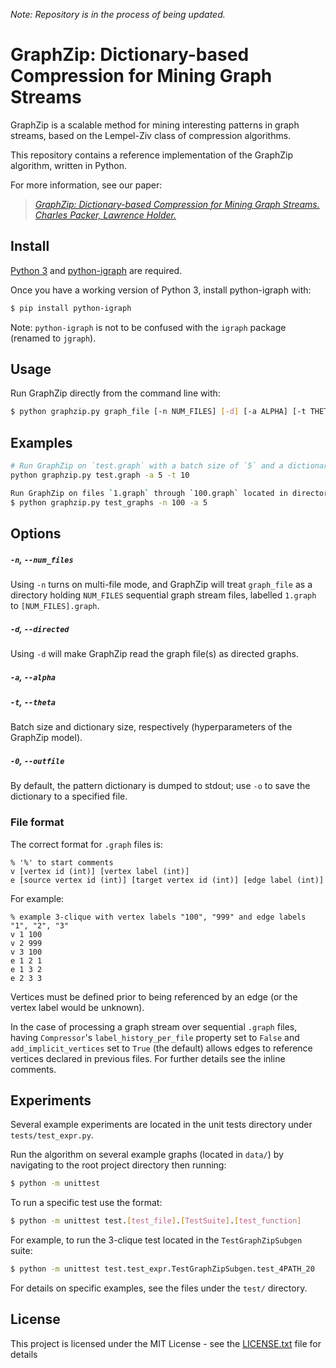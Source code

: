 *Note: Repository is in the process of being updated.*

# GraphZip: Dictionary-based Compression for Mining Graph Streams

GraphZip is a scalable method for mining interesting patterns in graph streams, based on the Lempel-Ziv class of compression algorithms.

This repository contains a reference implementation of the GraphZip algorithm, written in Python.

For more information, see our paper:
> [*GraphZip: Dictionary-based Compression for Mining Graph Streams. Charles Packer, Lawrence Holder.*](http://cseweb.ucsd.edu/~cpacker/pdfs/graphzip.pdf)

## Install

[Python 3](https://www.python.org/downloads/) and [python-igraph](http://igraph.org/python/) are required.

Once you have a working version of Python 3, install python-igraph with:

```sh
$ pip install python-igraph
```

Note: `python-igraph` is not to be confused with the `igraph` package (renamed to `jgraph`).


## Usage

Run GraphZip directly from the command line with:

```sh
$ python graphzip.py graph_file [-n NUM_FILES] [-d] [-a ALPHA] [-t THETA] [-o OUTFILE]
```


## Examples

```sh
# Run GraphZip on `test.graph` with a batch size of `5` and a dictionary size of `10`:
python graphzip.py test.graph -a 5 -t 10

Run GraphZip on files `1.graph` through `100.graph` located in directory `test_graphs/`, using a batch size of 5 and the default dictionary size:
$ python graphzip.py test_graphs -n 100 -a 5
```


## Options

##### `-n`, `--num_files`

Using `-n` turns on multi-file mode, and GraphZip will treat `graph_file` as a directory holding `NUM_FILES` sequential graph stream files, labelled `1.graph` to `[NUM_FILES].graph`.

##### `-d`, `--directed`

Using `-d` will make GraphZip read the graph file(s) as directed graphs.

##### `-a`, `--alpha`
##### `-t`, `--theta`

Batch size and dictionary size, respectively (hyperparameters of the GraphZip model).

##### `-0`, `--outfile`

By default, the pattern dictionary is dumped to stdout; use `-o` to save the dictionary to a specified file.


### File format

The correct format for `.graph` files is:

```
% '%' to start comments
v [vertex id (int)] [vertex label (int)]
e [source vertex id (int)] [target vertex id (int)] [edge label (int)]
```

For example:
```
% example 3-clique with vertex labels "100", "999" and edge labels "1", "2", "3"
v 1 100
v 2 999
v 3 100
e 1 2 1
e 1 3 2
e 2 3 3
```

Vertices must be defined prior to being referenced by an edge (or the vertex label would be unknown).

In the case of processing a graph stream over sequential `.graph` files, having `Compressor`'s `label_history_per_file` property set to `False` and `add_implicit_vertices` set to `True` (the default) allows edges to reference vertices declared in previous files. For further details see the inline comments.


## Experiments

Several example experiments are located in the unit tests directory under `tests/test_expr.py`.

Run the algorithm on several example graphs (located in `data/`) by navigating to the root project directory then running:

```sh
$ python -m unittest
```

To run a specific test use the format:

```sh
$ python -m unittest test.[test_file].[TestSuite].[test_function]
```

For example, to run the 3-clique test located in the `TestGraphZipSubgen` suite:

```sh
$ python -m unittest test.test_expr.TestGraphZipSubgen.test_4PATH_20
```

For details on specific examples, see the files under the `test/` directory.

<!---
## Citation Policy

If you find our , please consider citing:

> GraphZip: Dictionary-based Compression for Mining Graph Streams. Charles Packer, Lawrence Holder.

```
bibtex
```
--->

## License

This project is licensed under the MIT License - see the [LICENSE.txt](LICENSE.txt) file for details
